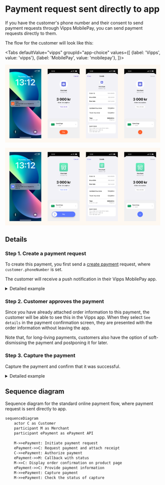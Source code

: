 <!-- START_METADATA
---
title: Vipps MobilePay payment request sent directly to app
sidebar_label: Payment request sent directly to app
sidebar_position: 51
hide_table_of_contents: false
pagination_next: null
pagination_prev: null
---

import ApiSchema from '@theme/ApiSchema';
import Tabs from '@theme/Tabs';
import TabItem from '@theme/TabItem';

import AUTHORIZEPAYMENT from '../_common/_customer_authorizes_epayment.md'

END_METADATA -->

# Payment request sent directly to app

If you have the customer's phone number and their consent to send payment requests through Vipps MobilePay,
you can send payment requests directly to them.

The flow for the customer will look like this:

<Tabs
defaultValue="vipps"
groupId="app-choice"
values={[
{label: 'Vipps', value: 'vipps'},
{label: 'MobilePay', value: 'mobilepay'},
]}>
<TabItem value="vipps">

![Vipps payment request push flow](images/payment-request-sent-directly-to-app-vipps.png)

</TabItem>
<TabItem value="mobilepay">

![MobilePay payment request push flow](images/payment-request-sent-directly-to-app-mobilepay.png)

</TabItem>
</Tabs>

## Details

### Step 1. Create a payment request

To create this payment, you first send a
[create payment](https://developer.vippsmobilepay.com/api/epayment#tag/CreatePayments) request,
where `customer.phoneNumber` is set.

The customer will receive a push notification in their Vipps MobilePay app.


<details>
<summary>Detailed example</summary>
<div>

Your system can send the payment request by using the
[`createPayment`](https://developer.vippsmobilepay.com/api/epayment#tag/CreatePayments/operation/createPayment)
endpoint.

Set `userFlow` to `PUSH_MESSAGE`. This will send a push directly to the customer.
Attach the receipt simultaneously.

Here is an example HTTP POST:

[`POST:/epayment/v1/payments`](https://developer.vippsmobilepay.com/api/epayment#tag/CreatePayments/operation/createPayment)

With body:

```json
{
  "amount": {
    "value": 300000,
    "currency": "NOK"
  },
  "paymentMethod": {
    "type": "WALLET"
  },
  "customer": {
    "phoneNumber": 4791234567
  },
  "receipt":{
    "orderLines": [
      {
        "name": "Accident insurance",
        "id": "12345",
        "totalAmount": 150000,
        "totalAmountExcludingTax": 112500,
        "totalTaxAmount": 37500,
        "taxPercentage": 25,
      },
      {
        "name": "Travel insurance",
        "id": "12345",
        "totalAmount": 150000,
        "totalAmountExcludingTax": 112500,
        "totalTaxAmount": 37500,
        "taxPercentage": 25,
      },
    ],
    "bottomLine": {
      "currency": "NOK",
    },
   "receiptNumber": "0527013501"
  },
  "reference": 2486791679658155992,
  "userFlow": "PUSH_MESSAGE",
  "returnUrl": "http://example.com/redirect?reference=2486791679658155992",
  "paymentDescription": "Spendings"
}
```

</div>
</details>

### Step 2. Customer approves the payment

<AUTHORIZEPAYMENT />

Since you have already attached order information to this payment, the customer will be able to see this in the Vipps app.
When they select `See details` in the payment confirmation screen, they are presented with the order information without leaving the app.

Note that, for long-living payments, customers also have the option of soft-dismissing the payment and postponing it for later.

### Step 3. Capture the payment

Capture the payment and confirm that it was successful.

<details>
<summary>Detailed example</summary>
<div>

[`POST:/epayment/v1/payments/{reference}/capture`](/api/epayment/#tag/AdjustPayments/operation/capturePayment)

With body:

```json
{
  "modificationAmount": {
    "value": 300000,
    "currency": "NOK"
  }
}
```

</div>
</details>


## Sequence diagram

Sequence diagram for the standard online payment flow, where payment request is sent directly to app.

``` mermaid
sequenceDiagram
    actor C as Customer
    participant M as Merchant
    participant ePayment as ePayment API

    M->>ePayment: Initiate payment request
    ePayment->>C: Request payment and attach receipt
    C->>ePayment: Authorize payment
    ePayment->>M: Callback with status
    M->>C: Display order confirmation on product page
    ePayment->>C: Provide payment information
    M->>ePayment: Capture payment 
    M->>ePayment: Check the status of capture
```
